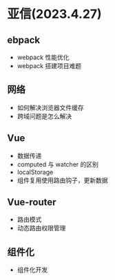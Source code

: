 # 亚信(2023.4.27)

## ebpack

- webpack 性能优化
- webpack 搭建项目难题

## 网络

- 如何解决浏览器文件缓存
- 跨域问题是怎么解决

## Vue

- 数据传递
- computed 与 watcher 的区别
- localStorage
- 组件复用使用路由钩子，更新数据

## Vue-router

- 路由模式
- 动态路由权限管理

## 组件化

- 组件化开发
